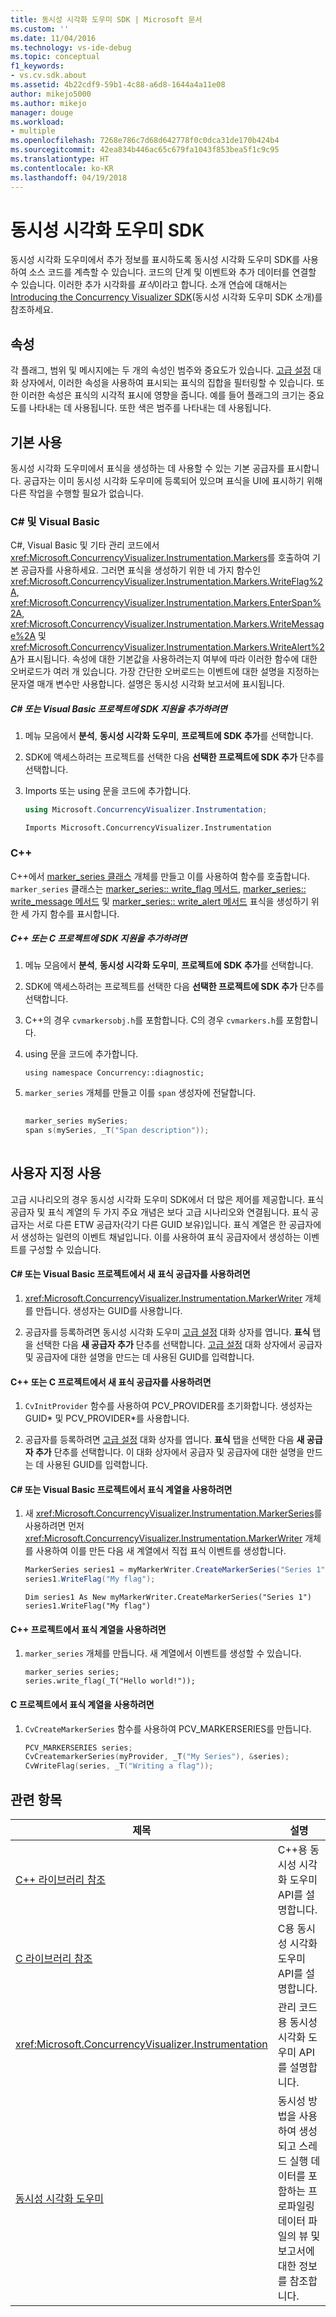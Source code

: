 ```yaml
---
title: 동시성 시각화 도우미 SDK | Microsoft 문서
ms.custom: ''
ms.date: 11/04/2016
ms.technology: vs-ide-debug
ms.topic: conceptual
f1_keywords:
- vs.cv.sdk.about
ms.assetid: 4b22cdf9-59b1-4c88-a6d8-1644a4a11e08
author: mikejo5000
ms.author: mikejo
manager: douge
ms.workload:
- multiple
ms.openlocfilehash: 7268e786c7d68d642778f0c0dca31de170b424b4
ms.sourcegitcommit: 42ea834b446ac65c679fa1043f853bea5f1c9c95
ms.translationtype: HT
ms.contentlocale: ko-KR
ms.lasthandoff: 04/19/2018
---
```

# <a name="concurrency-visualizer-sdk"></a>동시성 시각화 도우미 SDK
동시성 시각화 도우미에서 추가 정보를 표시하도록 동시성 시각화 도우미 SDK를 사용하여 소스 코드를 계측할 수 있습니다. 코드의 단계 및 이벤트와 추가 데이터를 연결할 수 있습니다. 이러한 추가 시각화를 *표식*이라고 합니다.  소개 연습에 대해서는 [Introducing the Concurrency Visualizer SDK](http://go.microsoft.com/fwlink/?LinkId=235405)(동시성 시각화 도우미 SDK 소개)를 참조하세요.  
  
## <a name="properties"></a>속성  
 각 플래그, 범위 및 메시지에는 두 개의 속성인 범주와 중요도가 있습니다. [고급 설정](../profiling/advanced-settings-dialog-box-concurrency-visualizer.md) 대화 상자에서, 이러한 속성을 사용하여 표시되는 표식의 집합을 필터링할 수 있습니다. 또한 이러한 속성은 표식의 시각적 표시에 영향을 줍니다. 예를 들어 플래그의 크기는 중요도를 나타내는 데 사용됩니다. 또한 색은 범주를 나타내는 데 사용됩니다.  
  
## <a name="basic-usage"></a>기본 사용  
 동시성 시각화 도우미에서 표식을 생성하는 데 사용할 수 있는 기본 공급자를 표시합니다. 공급자는 이미 동시성 시각화 도우미에 등록되어 있으며 표식을 UI에 표시하기 위해 다른 작업을 수행할 필요가 없습니다.  
  
### <a name="c-and-visual-basic"></a>C# 및 Visual Basic  
 C#, Visual Basic 및 기타 관리 코드에서 <xref:Microsoft.ConcurrencyVisualizer.Instrumentation.Markers>를 호출하여 기본 공급자를 사용하세요. 그러면 표식을 생성하기 위한 네 가지 함수인 <xref:Microsoft.ConcurrencyVisualizer.Instrumentation.Markers.WriteFlag%2A>, <xref:Microsoft.ConcurrencyVisualizer.Instrumentation.Markers.EnterSpan%2A>, <xref:Microsoft.ConcurrencyVisualizer.Instrumentation.Markers.WriteMessage%2A> 및 <xref:Microsoft.ConcurrencyVisualizer.Instrumentation.Markers.WriteAlert%2A>가 표시됩니다. 속성에 대한 기본값을 사용하려는지 여부에 따라 이러한 함수에 대한 오버로드가 여러 개 있습니다.  가장 간단한 오버로드는 이벤트에 대한 설명을 지정하는 문자열 매개 변수만 사용합니다. 설명은 동시성 시각화 보고서에 표시됩니다.  
  
##### <a name="to-add-sdk-support-to-a-c-or-visual-basic-project"></a>C# 또는 Visual Basic 프로젝트에 SDK 지원을 추가하려면  
  
1.  메뉴 모음에서 **분석**, **동시성 시각화 도우미**, **프로젝트에 SDK 추가**를 선택합니다.  
  
2.  SDK에 액세스하려는 프로젝트를 선택한 다음 **선택한 프로젝트에 SDK 추가** 단추를 선택합니다.  
  
3.  Imports 또는 using 문을 코드에 추가합니다.  
  
    ```csharp  
    using Microsoft.ConcurrencyVisualizer.Instrumentation;  
    ```  
  
    ```VB  
    Imports Microsoft.ConcurrencyVisualizer.Instrumentation  
    ```  
  
### <a name="c"></a>C++  
 C++에서 [marker_series 클래스](../profiling/marker-series-class.md) 개체를 만들고 이를 사용하여 함수를 호출합니다.  `marker_series` 클래스는 [marker_series:: write_flag 메서드](../profiling/marker-series-write-flag-method.md), [marker_series:: write_message 메서드](../profiling/marker-series-write-message-method.md) 및 [marker_series:: write_alert 메서드](../profiling/marker-series-write-alert-method.md) 표식을 생성하기 위한 세 가지 함수를 표시합니다.  
  
##### <a name="to-add-sdk-support-to-a-c-or-c-project"></a>C++ 또는 C 프로젝트에 SDK 지원을 추가하려면  
  
1.  메뉴 모음에서 **분석**, **동시성 시각화 도우미**, **프로젝트에 SDK 추가**를 선택합니다.  
  
2.  SDK에 액세스하려는 프로젝트를 선택한 다음 **선택한 프로젝트에 SDK 추가** 단추를 선택합니다.  
  
3.  C++의 경우 `cvmarkersobj.h`를 포함합니다. C의 경우 `cvmarkers.h`를 포함합니다.  
  
4.  using 문을 코드에 추가합니다.  
  
    ```  
    using namespace Concurrency::diagnostic;  
    ```  
  
5.  `marker_series` 개체를 만들고 이를 `span` 생성자에 전달합니다.  
  
    ```C++  
  
    marker_series mySeries;  
    span s(mySeries, _T("Span description"));  
  
    ```  
  
## <a name="custom-usage"></a>사용자 지정 사용  
 고급 시나리오의 경우 동시성 시각화 도우미 SDK에서 더 많은 제어를 제공합니다.  표식 공급자 및 표식 계열의 두 가지 주요 개념은 보다 고급 시나리오와 연결됩니다. 표식 공급자는 서로 다른 ETW 공급자(각기 다른 GUID 보유)입니다. 표식 계열은 한 공급자에서 생성하는 일련의 이벤트 채널입니다. 이를 사용하여 표식 공급자에서 생성하는 이벤트를 구성할 수 있습니다.  
  
#### <a name="to-use-a-new-marker-provider-in-a-c-or-visual-basic-project"></a>C# 또는 Visual Basic 프로젝트에서 새 표식 공급자를 사용하려면  
  
1.  <xref:Microsoft.ConcurrencyVisualizer.Instrumentation.MarkerWriter> 개체를 만듭니다.  생성자는 GUID를 사용합니다.  
  
2.  공급자를 등록하려면 동시성 시각화 도우미 [고급 설정](../profiling/advanced-settings-dialog-box-concurrency-visualizer.md) 대화 상자를 엽니다.  **표식** 탭을 선택한 다음 **새 공급자 추가** 단추를 선택합니다. [고급 설정](../profiling/advanced-settings-dialog-box-concurrency-visualizer.md) 대화 상자에서 공급자 및 공급자에 대한 설명을 만드는 데 사용된 GUID를 입력합니다.  
  
#### <a name="to-use-a-new-marker-provider-in-a-c-or-c-project"></a>C++ 또는 C 프로젝트에서 새 표식 공급자를 사용하려면  
  
1.  `CvInitProvider` 함수를 사용하여 PCV_PROVIDER를 초기화합니다.  생성자는 GUID* 및 PCV_PROVIDER\*를 사용합니다.  
  
2.  공급자를 등록하려면 [고급 설정](../profiling/advanced-settings-dialog-box-concurrency-visualizer.md) 대화 상자를 엽니다.  **표식** 탭을 선택한 다음 **새 공급자 추가** 단추를 선택합니다. 이 대화 상자에서 공급자 및 공급자에 대한 설명을 만드는 데 사용된 GUID를 입력합니다.  
  
#### <a name="to-use-a-marker-series-in-a-c-or-visual-basic-project"></a>C# 또는 Visual Basic 프로젝트에서 표식 계열을 사용하려면  
  
1.  새 <xref:Microsoft.ConcurrencyVisualizer.Instrumentation.MarkerSeries>를 사용하려면 먼저 <xref:Microsoft.ConcurrencyVisualizer.Instrumentation.MarkerWriter> 개체를 사용하여 이를 만든 다음 새 계열에서 직접 표식 이벤트를 생성합니다.  
  
    ```csharp  
    MarkerSeries series1 = myMarkerWriter.CreateMarkerSeries("Series 1");  
    series1.WriteFlag("My flag");  
    ```  
  
    ```VB  
    Dim series1 As New myMarkerWriter.CreateMarkerSeries("Series 1")  
    series1.WriteFlag("My flag")  
    ```  
  
#### <a name="to-use-a-marker-series-in-a-c-project"></a>C++ 프로젝트에서 표식 계열을 사용하려면  
  
1.  `marker_series` 개체를 만듭니다.  새 계열에서 이벤트를 생성할 수 있습니다.  
  
    ```scr  
    marker_series series;  
    series.write_flag(_T("Hello world!"));  
    ```  
  
#### <a name="to-use-a-marker-series-in-a-c-project"></a>C 프로젝트에서 표식 계열을 사용하려면  
  
1.  `CvCreateMarkerSeries` 함수를 사용하여 PCV_MARKERSERIES를 만듭니다.  
  
    ```C++  
    PCV_MARKERSERIES series;  
    CvCreatemarkerSeries(myProvider, _T("My Series"), &series);  
    CvWriteFlag(series, _T("Writing a flag"));  
    ```  
  
## <a name="related-topics"></a>관련 항목  
  
|제목|설명|  
|-----------|-----------------|  
|[C++ 라이브러리 참조](../profiling/cpp-library-reference.md)|C++용 동시성 시각화 도우미 API를 설명합니다.|  
|[C 라이브러리 참조](../profiling/c-library-reference.md)|C용 동시성 시각화 도우미 API를 설명합니다.|  
|<xref:Microsoft.ConcurrencyVisualizer.Instrumentation>|관리 코드용 동시성 시각화 도우미 API를 설명합니다.|  
|[동시성 시각화 도우미](../profiling/concurrency-visualizer.md)|동시성 방법을 사용하여 생성되고 스레드 실행 데이터를 포함하는 프로파일링 데이터 파일의 뷰 및 보고서에 대한 정보를 참조합니다.|